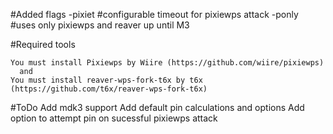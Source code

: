 #Added flags
    -pixiet <sec>     #configurable timeout for pixiewps attack
    -ponly            #uses only pixiewps and reaver up until M3

#Required tools

    You must install Pixiewps by Wiire (https://github.com/wiire/pixiewps)
      and 
    You must install reaver-wps-fork-t6x by t6x (https://github.com/t6x/reaver-wps-fork-t6x)

#ToDo
    Add mdk3 support
    Add default pin calculations and options
    Add option to attempt pin on sucessful pixiewps attack
